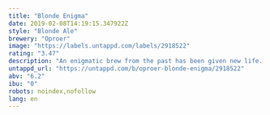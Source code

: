 ```yaml
---
title: "Blonde Enigma"
date: 2019-02-08T14:19:15.347922Z
style: "Blonde Ale"
brewery: "Oproer"
image: "https://labels.untappd.com/labels/2918522"
rating: "3.47"
description: "An enigmatic brew from the past has been given new life. It's not your standard Belgian blonde, but what is it then? It's mysterious, it's better, it's a blond ale. Drink it and be puzzled."
untappd_url: "https://untappd.com/b/oproer-blonde-enigma/2918522"
abv: "6.2"
ibu: "0"
robots: noindex,nofollow
lang: en
---
```


